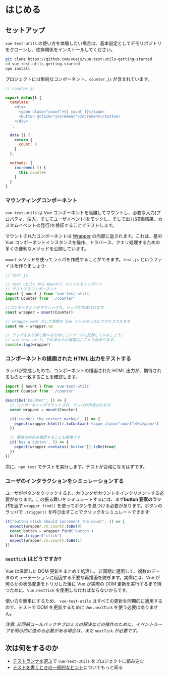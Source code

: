 # はじめる

## セットアップ

`vue-test-utils` の使い方を体験したい場合は、基本設定としてデモリポジトリをクローンし、依存関係をインストールしてください。

``` bash
git clone https://github.com/vuejs/vue-test-utils-getting-started
cd vue-test-utils-getting-started
npm install
```

プロジェクトには単純なコンポーネント、`counter.js` が含まれています。

```js
// counter.js

export default {
  template: `
    <div>
      <span class="count">{{ count }}</span>
      <button @click="increment">Increment</button>
    </div>
  `,

  data () {
    return {
      count: 0
    }
  },

  methods: {
    increment () {
      this.count++
    }
  }
}
```

### マウンティングコンポーネント

`vue-test-utils` は Vue コンポーネントを隔離してマウントし、必要な入力(プロパティ、注入、そしてユーザイベント)をモックし、そして出力(描画結果、カスタムイベントの発行)を検証することでテストします。

マウントされたコンポーネントは [Wrapper](./api/wrapper.md) の内部に返されます。これは、基の Vue コンポーネントインスタンスを操作、トラバース、クエリ処理するための多くの便利なメソッドを公開しています。

`mount` メソッドを使ってラッパを作成することができます。`test.js` というファイルを作りましょう:

```js
// test.js

// test utils から mount() メソッドをインポート
// テストするコンポーネント
import { mount } from 'vue-test-utils'
import Counter from './counter'

//コンポーネントがマウントされ、ラッパが作成されます。
const wrapper = mount(Counter)

// wrapper.vmを 介して実際の Vue インスタンスにアクセスできます
const vm = wrapper.vm

// ラッパをより深く調べるためにコンソールに記録してみましょう。
// vue-test-utils でのあなたの冒険はここから始まります。
console.log(wrapper)
```

### コンポーネントの描画された HTML 出力をテストする

ラッパが完成したので、コンポーネントの描画された HTML 出力が、期待されるものと一致することを確認します。

```js
import { mount } from 'vue-test-utils'
import Counter from './counter'

describe('Counter', () => {
  // コンポーネントがマウントされ、ラッパが作成されます。
  const wrapper = mount(Counter)

  it('renders the correct markup', () => {
    expect(wrapper.html()).toContain('<span class="count">0</span>')
  })

  // 要素の存在を確認することも簡単です
  it('has a button', () => {
    expect(wrapper.contains('button')).toBe(true)
  })
})
```

次に、`npm test` でテストを実行します。テストが合格になるはずです。

### ユーザのインタラクションをシミュレーションする

ユーザがボタンをクリックすると、カウンタがカウントをインクリメントする必要があります。この振る舞いをシミュレートするには、まず**button 要素のラッパ**を返す `wrapper.find()` を使ってボタンを見つける必要があります。ボタンのラッパで `.trigger()` を呼び出すことでクリックをシミュレートできます:

```js
it('button click should increment the count', () => {
  expect(wrapper.vm.count).toBe(0)
  const button = wrapper.find('button')
  button.trigger('click')
  expect(wrapper.vm.count).toBe(1)
})
```

### `nextTick` はどうですか?

Vue は保留した DOM 更新をまとめて処理し、非同期に適用して、複数のデータのミューテーションに起因する不要な再描画を防ぎます。実際には、Vue が何らかの状態変更をトリガした後に Vue が実際の DOM 更新を実行するまで待つために、`Vue.nextTick` を使用しなければならないからです。

使い方を簡単にするため、 `vue-test-utils` はすべての更新を同期的に適用するので、テストで DOM を更新するために `Vue.nextTick` を使う必要はありません。

*注意: 非同期コールバックやプロミスの解決などの操作のために、イベントループを明示的に進める必要がある場合は、まだ `nextTick` が必要です。*

## 次は何をするのか

- [テストランナを選ぶ](./choosing-a-test-runner.md)で `vue-test-utils` をプロジェクトに組み込む
- [テストを書くときの一般的なヒント](./common-tips.md)についてもっと知る
